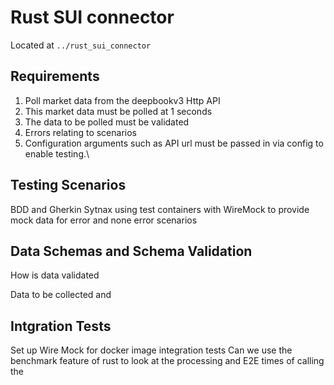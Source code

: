 # Rust SUI connector

Located at `../rust_sui_connector`

## Requirements

1. Poll market data from the deepbookv3 Http API
2. This market data must be polled at 1 seconds
3. The data to be polled must be validated
4. Errors relating to scenarios
5. Configuration arguments such as API url must be passed in via config to enable testing.\

## Testing Scenarios 

BDD and Gherkin Sytnax using test containers with WireMock to provide mock data for error and none error scenarios

## Data Schemas and Schema Validation

How is data validated

Data to be collected and


## Intgration Tests

Set up Wire Mock for docker image integration tests
Can we use the benchmark feature of rust to look at the processing and E2E times of calling the
